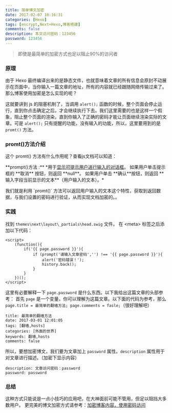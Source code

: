 ```yaml
---
title: 简单博文加密
date: 2017-02-07 10:16:31
categories: [Hexo]
tags: [encrypt,Next+Hexo,博客搭建]
comments: false
description: 本文访问密码：123456
password: 123456
---
```


> 即使是最简单的加密方式也足以阻止90%的访问者

<!-- more -->

### 原理
由于 Hexo 最终编译出来的是静态文件，也就意味着文章的所有信息会原封不动展示在页面中，当你输入一篇文章的地址，所有的内容就已经跟随网络传输过来了。那么博客使用加密是怎么实现的呢？

这就要讲到 js 的阻塞机制了，当调用 `alert();` 函数的时候，整个页面会停止运行，直到你点击确定之后，才会继续执行下去。我们这里需要的也是这样一个假象，阻止整个页面的渲染，直到你输入了正确的密码才能让页面继续渲染实际的文章。可是 `alert();` 只有提醒的功能，没有输入的功能，所以，这里要用到的是 `promt()` 方法。

### promt()方法介绍
这个 promt() 方法有什么作用呢？查看js文档可以知道：
<p id="border-red">**prompt()方法 :**   *用于<u>显示可提示用户进行输入的对话框</u>。
如果用户单击提示框的 **取消** 按钮，则返回 **null**。
如果用户单击 **确认**按钮，则返回 **输入字段当前显示的文本**（用户输入的文本）。*</p>   我们就是利用 `promt()` 方法可以返回用户输入的文本这个特性，获取到返回数据，与我们设置的密码进行验证，从而实现文档加密的。。

### 实践
找到 `themes\next\layout\_partials\head.swig` 文件。
在 &lt;meta&gt; 标签之后添加以下代码：
```
<script>
    (function(){
        if('{{ page.password }}'){
            if (prompt('请输入文章密码','') !== '{{ page.password }}'){
                alert('密码错误！');
                history.back();
            }
        }
    })();
</script>
```
这里有必要解释一下 `page.password` 是什么东西。以下我给出这篇文章的头部参考：
首先 `page` 是一个变量，你可以理解为这篇文章。以下面的代码为参考，那么 `page.title = 最简单的翻墙方法; page.comments = fasle;`（很好理解吧）

```
title: 最简单的翻墙方法
date: 2017-03-01 12:01:05
tags: [翻墙,hosts]
categories: [外面的世界]
keywords: 翻墙,hosts
comments: false
```

所以，要想加密博文，我们要为文章加上 `password` 属性。`description` 属性用于对文章进行描述。（加密下显示内容）
```
description: 文章访问密码：password
password: password
```

### 总结
这种方式只能说是一点小技巧的应用吧，在大神面前可能不管用，但足以阻挡大多数用户。
更完美的博文加密方式请参考：[加密博客内容，使用密码访问](http://edolphin.site/2016/05/31/encrypt-post/)
